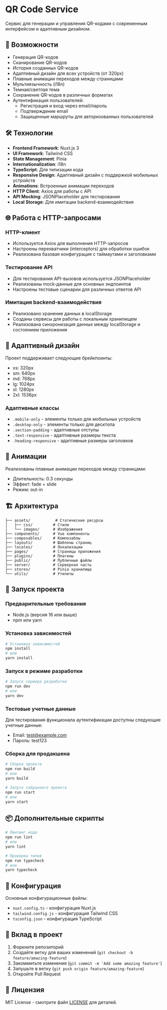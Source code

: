# QR Code Service

Сервис для генерации и управления QR-кодами с современным интерфейсом и адаптивным дизайном.

## 🚀 Возможности

- Генерация QR-кодов
- Сканирование QR-кодов
- История созданных QR-кодов
- Адаптивный дизайн для всех устройств (от 320px)
- Плавные анимации переходов между страницами
- Мультиязычность (i18n)
- Темная/светлая тема
- Сохранение QR-кодов в различных форматах
- Аутентификация пользователей:
  - Регистрация и вход через email/пароль
  - Подтверждение email
  - Защищенные маршруты для авторизованных пользователей

## 🛠 Технологии

- **Frontend Framework**: Nuxt.js 3
- **UI Framework**: Tailwind CSS
- **State Management**: Pinia
- **Internationalization**: i18n
- **TypeScript**: Для типизации кода
- **Responsive Design**: Адаптивный дизайн с поддержкой мобильных устройств
- **Animations**: Встроенные анимации переходов
- **HTTP Client**: Axios для работы с API
- **API Mocking**: JSONPlaceholder для тестирования
- **Local Storage**: Для имитации backend-взаимодействия

## 🌐 Работа с HTTP-запросами

### HTTP-клиент
- Используется Axios для выполнения HTTP-запросов
- Настроены перехватчики (interceptors) для обработки ошибок
- Реализована базовая конфигурация с таймаутами и заголовками

### Тестирование API
- Для тестирования API-вызовов используется JSONPlaceholder
- Реализованы mock-данные для основных эндпоинтов
- Настроены тестовые сценарии для различных ответов API

### Имитация backend-взаимодействия
- Реализовано хранение данных в localStorage
- Созданы сервисы для работы с локальным хранилищем
- Реализована синхронизация данных между localStorage и состоянием приложения

## 📱 Адаптивный дизайн

Проект поддерживает следующие брейкпоинты:
- xs: 320px
- sm: 640px
- md: 768px
- lg: 1024px
- xl: 1280px
- 2xl: 1536px

### Адаптивные классы
- `.mobile-only` - элементы только для мобильных устройств
- `.desktop-only` - элементы только для десктопа
- `.section-padding` - адаптивные отступы
- `.text-responsive` - адаптивные размеры текста
- `.heading-responsive` - адаптивные размеры заголовков

## 🎨 Анимации

Реализованы плавные анимации переходов между страницами:
- Длительность: 0.3 секунды
- Эффект: fade + slide
- Режим: out-in

## 🏗 Архитектура

```
├── assets/           # Статические ресурсы
│   ├── css/         # Стили
│   └── images/      # Изображения
├── components/      # Vue компоненты
├── composables/     # Композаблы
├── layouts/         # Шаблоны страниц
├── locales/         # Локализации
├── pages/           # Страницы приложения
├── plugins/         # Плагины
├── public/          # Публичные файлы
├── server/          # Серверная часть
├── stores/          # Pinia хранилища
└── utils/           # Утилиты
```

## 🚀 Запуск проекта

### Предварительные требования

- Node.js (версия 16 или выше)
- npm или yarn

### Установка зависимостей

```bash
# Установка зависимостей
npm install
# или
yarn install
```

### Запуск в режиме разработки

```bash
# Запуск сервера разработки
npm run dev
# или
yarn dev
```

### Тестовые учетные данные

Для тестирования функционала аутентификации доступны следующие учетные данные:
- Email: test@example.com
- Пароль: test123

### Сборка для продакшена

```bash
# Сборка проекта
npm run build
# или
yarn build

# Запуск собранного проекта
npm run start
# или
yarn start
```

## 📦 Дополнительные скрипты

```bash
# Линтинг кода
npm run lint
# или
yarn lint

# Проверка типов
npm run typecheck
# или
yarn typecheck
```

## 🔧 Конфигурация

Основные конфигурационные файлы:
- `nuxt.config.ts` - конфигурация Nuxt.js
- `tailwind.config.js` - конфигурация Tailwind CSS
- `tsconfig.json` - конфигурация TypeScript

## 🤝 Вклад в проект

1. Форкните репозиторий
2. Создайте ветку для ваших изменений (`git checkout -b feature/amazing-feature`)
3. Закоммитьте изменения (`git commit -m 'Add some amazing feature'`)
4. Запушьте в ветку (`git push origin feature/amazing-feature`)
5. Откройте Pull Request

## 📝 Лицензия

MIT License - смотрите файл [LICENSE](LICENSE) для деталей.
